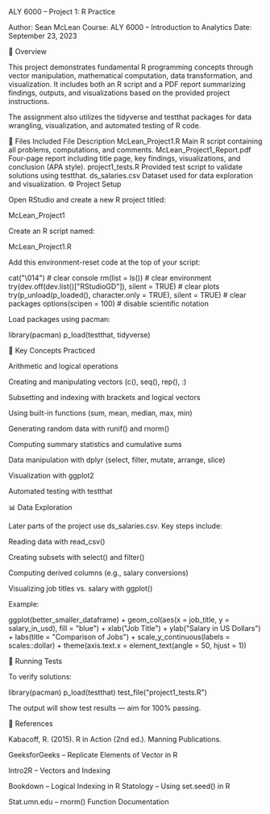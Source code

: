 ALY 6000 – Project 1: R Practice

Author: Sean McLean
Course: ALY 6000 – Introduction to Analytics
Date: September 23, 2023

📘 Overview

This project demonstrates fundamental R programming concepts through vector manipulation, mathematical computation, data transformation, and visualization. It includes both an R script and a PDF report summarizing findings, outputs, and visualizations based on the provided project instructions.

The assignment also utilizes the tidyverse and testthat packages for data wrangling, visualization, and automated testing of R code.

🧩 Files Included
File	Description
McLean_Project1.R	Main R script containing all problems, computations, and comments.
McLean_Project1_Report.pdf	Four-page report including title page, key findings, visualizations, and conclusion (APA style).
project1_tests.R	Provided test script to validate solutions using testthat.
ds_salaries.csv	Dataset used for data exploration and visualization.
⚙️ Project Setup

Open RStudio and create a new R project titled:

McLean_Project1

Create an R script named:

McLean_Project1.R

Add this environment-reset code at the top of your script:

cat("\014")  # clear console
rm(list = ls())  # clear environment
try(dev.off(dev.list()["RStudioGD"]), silent = TRUE)  # clear plots
try(p_unload(p_loaded(), character.only = TRUE), silent = TRUE)  # clear packages
options(scipen = 100)  # disable scientific notation

Load packages using pacman:

library(pacman)
p_load(testthat, tidyverse)

🧠 Key Concepts Practiced

Arithmetic and logical operations

Creating and manipulating vectors (c(), seq(), rep(), :)

Subsetting and indexing with brackets and logical vectors

Using built-in functions (sum, mean, median, max, min)

Generating random data with runif() and rnorm()

Computing summary statistics and cumulative sums

Data manipulation with dplyr (select, filter, mutate, arrange, slice)

Visualization with ggplot2

Automated testing with testthat

📊 Data Exploration

Later parts of the project use ds_salaries.csv.
Key steps include:

Reading data with read_csv()

Creating subsets with select() and filter()

Computing derived columns (e.g., salary conversions)

Visualizing job titles vs. salary with ggplot()

Example:

ggplot(better_smaller_dataframe) +
  geom_col(aes(x = job_title, y = salary_in_usd), fill = "blue") +
  xlab("Job Title") +
  ylab("Salary in US Dollars") +
  labs(title = "Comparison of Jobs") +
  scale_y_continuous(labels = scales::dollar) +
  theme(axis.text.x = element_text(angle = 50, hjust = 1))

🧪 Running Tests

To verify solutions:

library(pacman)
p_load(testthat)
test_file("project1_tests.R")

The output will show test results — aim for 100% passing.

🧷 References

Kabacoff, R. (2015). R in Action (2nd ed.). Manning Publications.

GeeksforGeeks – Replicate Elements of Vector in R

Intro2R – Vectors and Indexing

Bookdown – Logical Indexing in R
Statology – Using set.seed() in R

Stat.umn.edu – rnorm() Function Documentation
